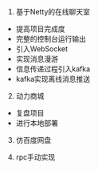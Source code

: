 1. 基于Netty的在线聊天室

- 提高项目完成度
- 完整的控制台运行输出
- 引入WebSocket
- 实现消息漫游
- 信息传递过程引入kafka
- kafka实现离线消息推送

2. 动力商城

- 复盘项目
- 进行本地部署

3. 仿百度网盘

4. rpc手动实现
